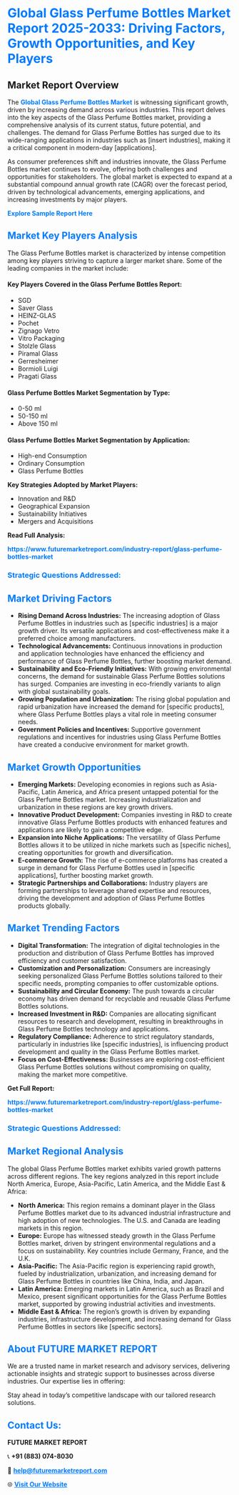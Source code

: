 <h1 style="color: #007BFF;">Global Glass Perfume Bottles Market Report 2025-2033: Driving Factors, Growth Opportunities, and Key Players</h1>

<section id="overview">
<h2>Market Report Overview</h2>
<p>The <a href="https://www.futuremarketreport.com/industry-report/glass-perfume-bottles-market" style="color: #007BFF; text-decoration: none;"><strong>Global Glass Perfume Bottles Market</strong></a> is witnessing significant growth, driven by increasing demand across various industries. This report delves into the key aspects of the Glass Perfume Bottles market, providing a comprehensive analysis of its current status, future potential, and challenges. The demand for Glass Perfume Bottles has surged due to its wide-ranging applications in industries such as [insert industries], making it a critical component in modern-day [applications].</p>
<p>As consumer preferences shift and industries innovate, the Glass Perfume Bottles market continues to evolve, offering both challenges and opportunities for stakeholders. The global market is expected to expand at a substantial compound annual growth rate (CAGR) over the forecast period, driven by technological advancements, emerging applications, and increasing investments by major players.</p>
</section>

<section id="overview">
<p><a href="https://www.futuremarketreport.com/request-sample/reportId=111256" style="color: #007BFF; text-decoration: none;"><strong>Explore Sample Report Here</strong></a></p>
</section>

<section id="key-players">
<h2 style="color: #007BFF;">Market Key Players Analysis</h2>
<p>The Glass Perfume Bottles market is characterized by intense competition among key players striving to capture a larger market share. Some of the leading companies in the market include:</p>
<h4>Key Players Covered in the Glass Perfume Bottles Report:</h4>
<ul><li>SGD</li><li>Saver Glass</li><li>HEINZ-GLAS</li><li>Pochet</li><li>Zignago Vetro</li><li>Vitro Packaging</li><li>Stolzle Glass</li><li>Piramal Glass</li><li>Gerresheimer</li><li>Bormioli Luigi</li><li>Pragati Glass</li></ul>
<h4>Glass Perfume Bottles Market Segmentation by Type:</h4>
<ul><li>0-50 ml</li><li>50-150 ml</li><li>Above 150 ml</li></ul>

<h4>Glass Perfume Bottles Market Segmentation by Application:</h4>
<ul><li>High-end Consumption</li><li>Ordinary Consumption</li><li>Glass Perfume Bottles</li></ul>
<p><strong>Key Strategies Adopted by Market Players:</strong></p>
<ul>
<li>Innovation and R&D</li>
<li>Geographical Expansion</li>
<li>Sustainability Initiatives</li>
<li>Mergers and Acquisitions</li>
</ul>
</section>

<section>
<p><strong>Read Full Analysis: </strong></p><a href="https://www.futuremarketreport.com/industry-report/glass-perfume-bottles-market" style="color: #007BFF; text-decoration: none;"><strong>https://www.futuremarketreport.com/industry-report/glass-perfume-bottles-market</strong></a>
<h3 style="color: #007BFF;">Strategic Questions Addressed:</h3>
</section>

<section id="driving-factors">
<h2 style="color: #007BFF;">Market Driving Factors</h2>
<ul>
<li><strong>Rising Demand Across Industries:</strong> The increasing adoption of Glass Perfume Bottles in industries such as [specific industries] is a major growth driver. Its versatile applications and cost-effectiveness make it a preferred choice among manufacturers.</li>
<li><strong>Technological Advancements:</strong> Continuous innovations in production and application technologies have enhanced the efficiency and performance of Glass Perfume Bottles, further boosting market demand.</li>
<li><strong>Sustainability and Eco-Friendly Initiatives:</strong> With growing environmental concerns, the demand for sustainable Glass Perfume Bottles solutions has surged. Companies are investing in eco-friendly variants to align with global sustainability goals.</li>
<li><strong>Growing Population and Urbanization:</strong> The rising global population and rapid urbanization have increased the demand for [specific products], where Glass Perfume Bottles plays a vital role in meeting consumer needs.</li>
<li><strong>Government Policies and Incentives:</strong> Supportive government regulations and incentives for industries using Glass Perfume Bottles have created a conducive environment for market growth.</li>
</ul>
</section>

<section id="growth-opportunities">
<h2 style="color: #007BFF;">Market Growth Opportunities</h2>
<ul>
<li><strong>Emerging Markets:</strong> Developing economies in regions such as Asia-Pacific, Latin America, and Africa present untapped potential for the Glass Perfume Bottles market. Increasing industrialization and urbanization in these regions are key growth drivers.</li>
<li><strong>Innovative Product Development:</strong> Companies investing in R&D to create innovative Glass Perfume Bottles products with enhanced features and applications are likely to gain a competitive edge.</li>
<li><strong>Expansion into Niche Applications:</strong> The versatility of Glass Perfume Bottles allows it to be utilized in niche markets such as [specific niches], creating opportunities for growth and diversification.</li>
<li><strong>E-commerce Growth:</strong> The rise of e-commerce platforms has created a surge in demand for Glass Perfume Bottles used in [specific applications], further boosting market growth.</li>
<li><strong>Strategic Partnerships and Collaborations:</strong> Industry players are forming partnerships to leverage shared expertise and resources, driving the development and adoption of Glass Perfume Bottles products globally.</li>
</ul>
</section>

<section id="trending-factors">
<h2 style="color: #007BFF;">Market Trending Factors</h2>
<ul>
<li><strong>Digital Transformation:</strong> The integration of digital technologies in the production and distribution of Glass Perfume Bottles has improved efficiency and customer satisfaction.</li>
<li><strong>Customization and Personalization:</strong> Consumers are increasingly seeking personalized Glass Perfume Bottles solutions tailored to their specific needs, prompting companies to offer customizable options.</li>
<li><strong>Sustainability and Circular Economy:</strong> The push towards a circular economy has driven demand for recyclable and reusable Glass Perfume Bottles solutions.</li>
<li><strong>Increased Investment in R&D:</strong> Companies are allocating significant resources to research and development, resulting in breakthroughs in Glass Perfume Bottles technology and applications.</li>
<li><strong>Regulatory Compliance:</strong> Adherence to strict regulatory standards, particularly in industries like [specific industries], is influencing product development and quality in the Glass Perfume Bottles market.</li>
<li><strong>Focus on Cost-Effectiveness:</strong> Businesses are exploring cost-efficient Glass Perfume Bottles solutions without compromising on quality, making the market more competitive.</li>
</ul>
</section>

<section>
<p><strong>Get Full Report: </strong></p><a href="https://www.futuremarketreport.com/industry-report/glass-perfume-bottles-market" style="color: #007BFF; text-decoration: none;"><strong>https://www.futuremarketreport.com/industry-report/glass-perfume-bottles-market</strong></a>
<h3 style="color: #007BFF;">Strategic Questions Addressed:</h3>
</section>


<section id="regional-analysis">
<h2 style="color: #007BFF;">Market Regional Analysis</h2>
<p>The global Glass Perfume Bottles market exhibits varied growth patterns across different regions. The key regions analyzed in this report include North America, Europe, Asia-Pacific, Latin America, and the Middle East & Africa:</p>
<ul>
<li><strong>North America:</strong> This region remains a dominant player in the Glass Perfume Bottles market due to its advanced industrial infrastructure and high adoption of new technologies. The U.S. and Canada are leading markets in this region.</li>
<li><strong>Europe:</strong> Europe has witnessed steady growth in the Glass Perfume Bottles market, driven by stringent environmental regulations and a focus on sustainability. Key countries include Germany, France, and the U.K.</li>
<li><strong>Asia-Pacific:</strong> The Asia-Pacific region is experiencing rapid growth, fueled by industrialization, urbanization, and increasing demand for Glass Perfume Bottles in countries like China, India, and Japan.</li>
<li><strong>Latin America:</strong> Emerging markets in Latin America, such as Brazil and Mexico, present significant opportunities for the Glass Perfume Bottles market, supported by growing industrial activities and investments.</li>
<li><strong>Middle East & Africa:</strong> The region’s growth is driven by expanding industries, infrastructure development, and increasing demand for Glass Perfume Bottles in sectors like [specific sectors].</li>
</ul>
</section>

<footer>
<h2 style="color: #007BFF;">About FUTURE MARKET REPORT</h2>
<p>We are a trusted name in market research and advisory services, delivering actionable insights and strategic support to businesses across diverse industries. Our expertise lies in offering:</p>

<p>Stay ahead in today’s competitive landscape with our tailored research solutions.</p>

<h2 style="color: #007BFF;">Contact Us:</h2>
<p><strong>FUTURE MARKET REPORT</strong></p>
<p>📞 <strong>+91 (883) 074-8030</strong></p>
<p>📧 <strong><a href="mailto:help@futuremarketreport.com" style="color: #007BFF;">help@futuremarketreport.com</a></strong></p>
<p>🌐 <strong><a href="https://www.futuremarketreport.com/" style="color: #007BFF;">Visit Our Website</a></strong></p>
</footer>